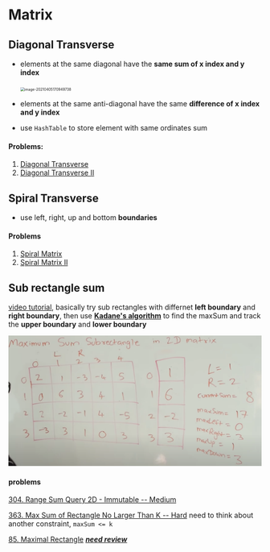 # Matrix

## Diagonal Transverse

+ elements at the same diagonal have the **same sum of x index and y index**

  <img src="C:\Users\yluo\AppData\Roaming\Typora\typora-user-images\image-20210405170949738.png" alt="image-20210405170949738" style="zoom:50%;" />

+ elements at the same anti-diagonal have the same **difference of x index and y index**

+ use `HashTable` to store element with same ordinates sum

#### Problems:

1. [Diagonal Transverse](https://leetcode.com/problems/diagonal-traverse/) 
2. [Diagonal Transverse II](https://leetcode.com/problems/diagonal-traverse-ii/)



## Spiral Transverse

+ use left, right, up and bottom **boundaries**



#### Problems

1. [Spiral Matrix](https://leetcode.com/problems/spiral-matrix/)
2. [Spiral Matrix II](https://leetcode.com/problems/spiral-matrix/)



## Sub rectangle sum

[video tutorial](https://www.youtube.com/watch?v=yCQN096CwWM), basically try  sub rectangles with differnet **left boundary** and **right boundary**, then use **<u>Kadane's algorithm</u>** to find the maxSum and track the **upper boundary** and **lower boundary**

<img src="images/image-20210703224806916.png" alt="image-20210703224806916" style="zoom:50%;" />

#### problems

[304. Range Sum Query 2D - Immutable -- Medium](https://leetcode.com/problems/range-sum-query-2d-immutable/submissions/)

[363. Max Sum of Rectangle No Larger Than K --  Hard](https://leetcode.com/problems/max-sum-of-rectangle-no-larger-than-k/) need to think about another constraint, `maxSum <= k`

[85. Maximal Rectangle](https://leetcode.com/problems/maximal-rectangle/) **<u>*need review*</u>**

